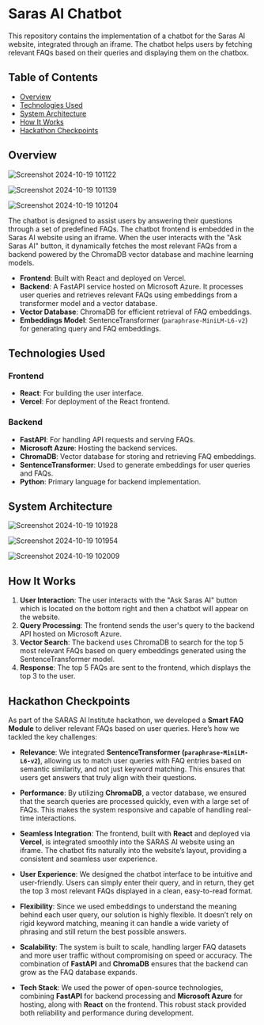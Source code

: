 # Saras AI Chatbot

This repository contains the implementation of a chatbot for the Saras AI website, integrated through an iframe. The chatbot helps users by fetching relevant FAQs based on their queries and displaying them on the chatbox.

## Table of Contents
- [Overview](#overview)
- [Technologies Used](#technologies-used)
- [System Architecture](#system-architecture)
- [How It Works](#how-it-works)
- [Hackathon Checkpoints](#hackathon-checkpoints)


## Overview
![Screenshot 2024-10-19 101122](https://github.com/user-attachments/assets/4b61cc7b-6d29-4edb-b203-1fba1e1def5a)

![Screenshot 2024-10-19 101139](https://github.com/user-attachments/assets/b3c95a95-8fb6-4c24-af19-5dd940748dc2)


![Screenshot 2024-10-19 101204](https://github.com/user-attachments/assets/b337be98-95f6-47e3-b7ea-1b6d49184248)


The chatbot is designed to assist users by answering their questions through a set of predefined FAQs. The chatbot frontend is embedded in the Saras AI website using an iframe. When the user interacts with the "Ask Saras AI" button, it dynamically fetches the most relevant FAQs from a backend powered by the ChromaDB vector database and machine learning models.

- **Frontend**: Built with React and deployed on Vercel.
- **Backend**: A FastAPI service hosted on Microsoft Azure. It processes user queries and retrieves relevant FAQs using embeddings from a transformer model and a vector database.
- **Vector Database**: ChromaDB for efficient retrieval of FAQ embeddings.
- **Embeddings Model**: SentenceTransformer (`paraphrase-MiniLM-L6-v2`) for generating query and FAQ embeddings.

## Technologies Used

### Frontend
- **React**: For building the user interface.
- **Vercel**: For deployment of the React frontend.

### Backend
- **FastAPI**: For handling API requests and serving FAQs.
- **Microsoft Azure**: Hosting the backend services.
- **ChromaDB**: Vector database for storing and retrieving FAQ embeddings.
- **SentenceTransformer**: Used to generate embeddings for user queries and FAQs.
- **Python**: Primary language for backend implementation.

## System Architecture
![Screenshot 2024-10-19 101928](https://github.com/user-attachments/assets/08c273b3-959c-46ac-908b-a77725e9a891)

![Screenshot 2024-10-19 101954](https://github.com/user-attachments/assets/eb364ffe-1904-46f7-ac0a-484e809d3ccc)

![Screenshot 2024-10-19 102009](https://github.com/user-attachments/assets/ac99e920-e0ea-4c0e-9f93-f96414ab24b0)


## How It Works

1. **User Interaction**: The user interacts with the "Ask Saras AI" button which is located on the bottom right and then a chatbot will appear on the website.
2. **Query Processing**: The frontend sends the user's query to the backend API hosted on Microsoft Azure.
3. **Vector Search**: The backend uses ChromaDB to search for the top 5 most relevant FAQs based on query embeddings generated using the SentenceTransformer model.
4. **Response**: The top 5 FAQs are sent to the frontend, which displays the top 3 to the user.

## Hackathon Checkpoints

As part of the SARAS AI Institute hackathon, we developed a **Smart FAQ Module** to deliver relevant FAQs based on user queries. Here’s how we tackled the key challenges:

- **Relevance**: We integrated **SentenceTransformer (`paraphrase-MiniLM-L6-v2`)**, allowing us to match user queries with FAQ entries based on semantic similarity, and not just keyword matching. This ensures that users get answers that truly align with their questions.

- **Performance**: By utilizing **ChromaDB**, a vector database, we ensured that the search queries are processed quickly, even with a large set of FAQs. This makes the system responsive and capable of handling real-time interactions.

- **Seamless Integration**: The frontend, built with **React** and deployed via **Vercel**, is integrated smoothly into the SARAS AI website using an iframe. The chatbot fits naturally into the website’s layout, providing a consistent and seamless user experience.

- **User Experience**: We designed the chatbot interface to be intuitive and user-friendly. Users can simply enter their query, and in return, they get the top 3 most relevant FAQs displayed in a clean, easy-to-read format.

- **Flexibility**: Since we used embeddings to understand the meaning behind each user query, our solution is highly flexible. It doesn’t rely on rigid keyword matching, meaning it can handle a wide variety of phrasing and still return the best possible answers.

- **Scalability**: The system is built to scale, handling larger FAQ datasets and more user traffic without compromising on speed or accuracy. The combination of **FastAPI** and **ChromaDB** ensures that the backend can grow as the FAQ database expands.

- **Tech Stack**: We used the power of open-source technologies, combining **FastAPI** for backend processing and **Microsoft Azure** for hosting, along with **React** on the frontend. This robust stack provided both reliability and performance during development.
